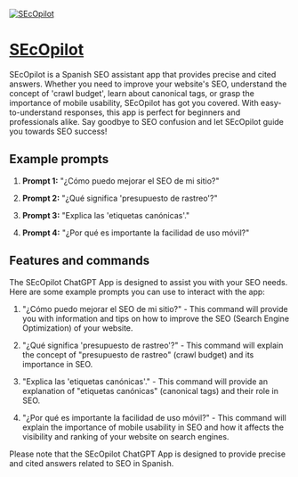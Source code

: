 [![SEcOpilot](https://files.oaiusercontent.com/file-JbjQxaeaul8WO1UZvWhEK6xA?se=2123-10-16T20%3A54%3A26Z&sp=r&sv=2021-08-06&sr=b&rscc=max-age%3D31536000%2C%20immutable&rscd=attachment%3B%20filename%3Dbebb894a-f99e-4315-ab8c-e67d45c3e342.png&sig=iXJW/QL1EqfBIkREJOXTjQo1FGzaSKnU3S8urmlvx4g%3D)](https://chat.openai.com/g/g-qJ1Jqjuzo-secopilot)

# [SEcOpilot](https://chat.openai.com/g/g-qJ1Jqjuzo-secopilot)

SEcOpilot is a Spanish SEO assistant app that provides precise and cited answers. Whether you need to improve your website's SEO, understand the concept of 'crawl budget', learn about canonical tags, or grasp the importance of mobile usability, SEcOpilot has got you covered. With easy-to-understand responses, this app is perfect for beginners and professionals alike. Say goodbye to SEO confusion and let SEcOpilot guide you towards SEO success!

## Example prompts

1. **Prompt 1:** "¿Cómo puedo mejorar el SEO de mi sitio?"

2. **Prompt 2:** "¿Qué significa 'presupuesto de rastreo'?"

3. **Prompt 3:** "Explica las 'etiquetas canónicas'."

4. **Prompt 4:** "¿Por qué es importante la facilidad de uso móvil?"

## Features and commands

The SEcOpilot ChatGPT App is designed to assist you with your SEO needs. Here are some example prompts you can use to interact with the app:

1. "¿Cómo puedo mejorar el SEO de mi sitio?" - This command will provide you with information and tips on how to improve the SEO (Search Engine Optimization) of your website.

2. "¿Qué significa 'presupuesto de rastreo'?" - This command will explain the concept of "presupuesto de rastreo" (crawl budget) and its importance in SEO.

3. "Explica las 'etiquetas canónicas'." - This command will provide an explanation of "etiquetas canónicas" (canonical tags) and their role in SEO.

4. "¿Por qué es importante la facilidad de uso móvil?" - This command will explain the importance of mobile usability in SEO and how it affects the visibility and ranking of your website on search engines.

Please note that the SEcOpilot ChatGPT App is designed to provide precise and cited answers related to SEO in Spanish.